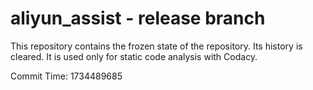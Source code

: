 # aliyun_assist - release branch

This repository contains the frozen state of the repository.
Its history is cleared. It is used only for static code
analysis with Codacy.

Commit Time: 1734489685